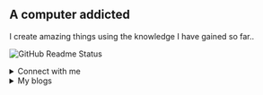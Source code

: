 ## A computer addicted

I create amazing things using the knowledge I have gained so far..


![GitHub Readme Status](https://github-readme-stats.vercel.app/api?username=thunder-coding&show_icons=true&hide_border=true&theme=radical)

<details>
  <summary>Connect with me</summary>

[![Discord](https://img.shields.io/discord/739775771924627567?label=Discord&logo=discord&logoColor=738ADB&style=for-the-badge)](https://discord.gg/YMhxGjzsJ8)
[![Twitter](https://img.shields.io/badge/Twitter-1DA1F2?style=for-the-badge&logo=twitter&logoColor=ffffff&label=Follow)](https://twitter.com/CodingThunder)
[![LinkedIn](https://img.shields.io/badge/LinkedIn-0077b5?style=for-the-badge&logo=linkedin&logoColor=white)](https://www.linkedin.com/in/CodingThunder)
</details>



<details>
  <summary>My blogs</summary>

<!-- HASHNODE_BLOG:START -->
<h3><a href="https://codingthunder.hashnode.dev/code-obfuscation-why-how-and-when-cki5nwnas0a8vans1cfgga6te" title="Code Obfuscation : Why, How & When...">Code Obfuscation : Why, How & When...</a></h3>
<a href="https://codingthunder.hashnode.dev/code-obfuscation-why-how-and-when-cki5nwnas0a8vans1cfgga6te" title="Code Obfuscation : Why, How & When..."><img src="https://cdn.hashnode.com/res/hashnode/image/upload/v1606807765599/jGNXud0xc.jpeg" alt="Code Obfuscation : Why, How & When..." width="400px" align="" /></a>
<p>With huge number of available code decompilers out there on the internet, it is becoming more important day by day to hide our source code, so that any reverse engineer cannot decompile it.
Interpreted languages like Python & JavaScript have made obf...</p>
<h3><a href="https://codingthunder.hashnode.dev/5-reasons-why-i-dont-like-python-cki4q6nxl06oebos11ulmf3yi" title="5 Reasons why I don't like Python">5 Reasons why I don't like Python</a></h3>

<p>Almost everybody who has started coding knows Python programming language. Many of them with their first language as Python. Well, Python is a great language for starting out with programming, but still some people dislike the language.
Here are the ...</p>
<h3><a href="https://codingthunder.hashnode.dev/5-typescript-tricks-you-dont-know-about-ckh51ngdl076b39s1dyf2ec9s" title="5 TypeScript tricks you don't know about">5 TypeScript tricks you don't know about</a></h3>
<a href="https://codingthunder.hashnode.dev/5-typescript-tricks-you-dont-know-about-ckh51ngdl076b39s1dyf2ec9s" title="5 TypeScript tricks you don't know about"><img src="https://cdn.hashnode.com/res/hashnode/image/upload/v1604593416498/pUuLAfTMN.jpeg" alt="5 TypeScript tricks you don't know about" width="400px" align="" /></a>
<p>About Me:
Hey there 👋👋, I am Yaksh Bariya, a 14-year coder who is very much interested in technology. Today I am gonna show you TypeScript tricks that will really boost your productivity.
1.  TypeScript settings
Do you know that TypeScript has supp...</p>
<h3><a href="https://codingthunder.hashnode.dev/how-to-make-your-web-servers-more-secure-ckglv8sjy08mvnzs11dfj45sv" title="How to make your Web Servers more secure">How to make your Web Servers more secure</a></h3>

<p>Everyday, we hear a news that the server of X company was hacked. Some rich peoples' social accounts where hacked. 

Have you ever wondered, why such things happen?
These all cyber attacks happen only because of vulnerabilities in the server. Vulnera...</p>
<h3><a href="https://codingthunder.hashnode.dev/why-should-you-learn-typescript-ckgkc45or02wbnzs19udpbuop" title="Why should you learn TypeScript">Why should you learn TypeScript</a></h3>
<a href="https://codingthunder.hashnode.dev/why-should-you-learn-typescript-ckgkc45or02wbnzs19udpbuop" title="Why should you learn TypeScript"><img src="https://cdn.hashnode.com/res/hashnode/image/upload/v1603341459423/RL_KvUmIL.jpeg" alt="Why should you learn TypeScript" width="400px" align="" /></a>
<p>Today's quote

I AM NOT DISCOURAGED BECAUSE EVERY WRONG ATTEMPT DISCARDED IS A STEP FORWARD

 ~ Thomas Edison

Some facts about TypeScript

TypeScript was developed by Microsoft about 8 years ago (first public release: 1 October 2012)
TypeScript is a...</p>
<h3><a href="https://codingthunder.hashnode.dev/improve-your-typing-skills-as-a-developer-ckg3c3qw301z6e9s10tfl0fdi" title="Improve your typing skills as a developer">Improve your typing skills as a developer</a></h3>

<p>Why should you improve your typing skills ??🤔
==> Less typos
==> Less typos means less time wasted while debugging an error in a huge file caused due to typos
==> You can focus more on coding than on typing
==> And ofcourse, you will type much faste...</p>
<!-- HASHNODE_BLOG:END -->
</details> 
